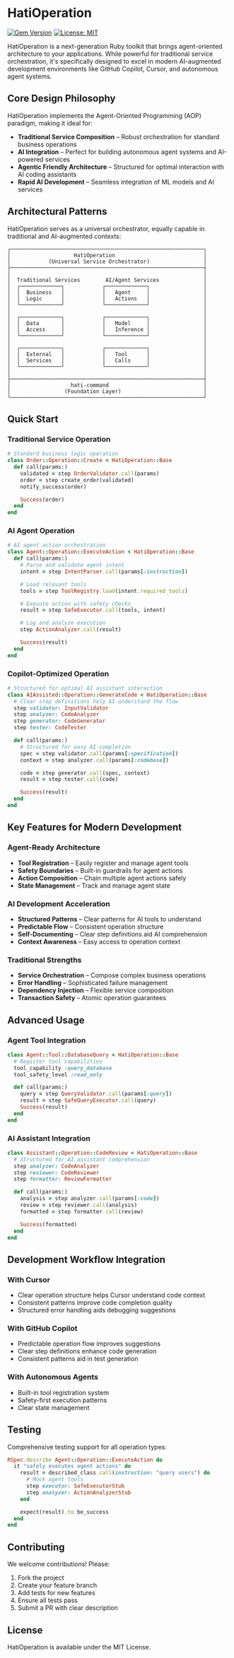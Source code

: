 # HatiOperation

[![Gem Version](https://badge.fury.io/rb/hati_operation.svg)](https://rubygems.org/gems/hati_operation)
[![License: MIT](https://img.shields.io/badge/License-MIT-yellow.svg)](#license)

HatiOperation is a next-generation Ruby toolkit that brings agent-oriented architecture to your applications. While powerful for traditional service orchestration, it's specifically designed to excel in modern AI-augmented development environments like GitHub Copilot, Cursor, and autonomous agent systems.

## Core Design Philosophy

HatiOperation implements the Agent-Oriented Programming (AOP) paradigm, making it ideal for:

- **Traditional Service Composition** – Robust orchestration for standard business operations
- **AI Integration** – Perfect for building autonomous agent systems and AI-powered services
- **Agentic Friendly Architecture** – Structured for optimal interaction with AI coding assistants
- **Rapid AI Development** – Seamless integration of ML models and AI services

## Architectural Patterns

HatiOperation serves as a universal orchestrator, equally capable in traditional and AI-augmented contexts:

```
┌─────────────────────────────────────────────────────────────┐
│                    HatiOperation                            │
│            (Universal Service Orchestrator)                 │
├─────────────────────────────────────────────────────────────┤
│                                                             │
│  Traditional Services        AI/Agent Services              │
│  ┌─────────────┐            ┌─────────────┐                 │
│  │  Business   │            │   Agent     │                 │
│  │  Logic      │            │   Actions   │                 │
│  └─────────────┘            └─────────────┘                 │
│                                                             │
│  ┌─────────────┐            ┌─────────────┐                 │
│  │  Data       │            │   Model     │                 │
│  │  Access     │            │   Inference │                 │
│  └─────────────┘            └─────────────┘                 │
│                                                             │
│  ┌─────────────┐            ┌─────────────┐                 │
│  │  External   │            │   Tool      │                 │
│  │  Services   │            │   Calls     │                 │
│  └─────────────┘            └─────────────┘                 │
│                                                             │
├─────────────────────────────────────────────────────────────┤
│                   hati-command                              │
│                 (Foundation Layer)                          │
└─────────────────────────────────────────────────────────────┘
```

## Quick Start

### Traditional Service Operation

```ruby
# Standard business logic operation
class Order::Operation::Create < HatiOperation::Base
  def call(params:)
    validated = step OrderValidator.call(params)
    order = step create_order(validated)
    notify_success(order)

    Success(order)
  end
end
```

### AI Agent Operation

```ruby
# AI agent action orchestration
class Agent::Operation::ExecuteAction < HatiOperation::Base
  def call(params:)
    # Parse and validate agent intent
    intent = step IntentParser.call(params[:instruction])

    # Load relevant tools
    tools = step ToolRegistry.load(intent.required_tools)

    # Execute action with safety checks
    result = step SafeExecutor.call(tools, intent)

    # Log and analyze execution
    step ActionAnalyzer.call(result)

    Success(result)
  end
end
```

### Copilot-Optimized Operation

```ruby
# Structured for optimal AI assistant interaction
class AIAssisted::Operation::GenerateCode < HatiOperation::Base
  # Clear step definitions help AI understand the flow
  step validator: InputValidator
  step analyzer: CodeAnalyzer
  step generator: CodeGenerator
  step tester: CodeTester

  def call(params:)
    # Structured for easy AI completion
    spec = step validator.call(params[:specification])
    context = step analyzer.call(params[:codebase])

    code = step generator.call(spec, context)
    result = step tester.call(code)

    Success(result)
  end
end
```

## Key Features for Modern Development

### Agent-Ready Architecture

- **Tool Registration** – Easily register and manage agent tools
- **Safety Boundaries** – Built-in guardrails for agent actions
- **Action Composition** – Chain multiple agent actions safely
- **State Management** – Track and manage agent state

### AI Development Acceleration

- **Structured Patterns** – Clear patterns for AI tools to understand
- **Predictable Flow** – Consistent operation structure
- **Self-Documenting** – Clear step definitions aid AI comprehension
- **Context Awareness** – Easy access to operation context

### Traditional Strengths

- **Service Orchestration** – Compose complex business operations
- **Error Handling** – Sophisticated failure management
- **Dependency Injection** – Flexible service composition
- **Transaction Safety** – Atomic operation guarantees

## Advanced Usage

### Agent Tool Integration

```ruby
class Agent::Tool::DatabaseQuery < HatiOperation::Base
  # Register tool capabilities
  tool_capability :query_database
  tool_safety_level :read_only

  def call(params:)
    query = step QueryValidator.call(params[:query])
    result = step SafeQueryExecutor.call(query)
    Success(result)
  end
end
```

### AI Assistant Integration

```ruby
class Assistant::Operation::CodeReview < HatiOperation::Base
  # Structured for AI assistant comprehension
  step analyzer: CodeAnalyzer
  step reviewer: CodeReviewer
  step formatter: ReviewFormatter

  def call(params:)
    analysis = step analyzer.call(params[:code])
    review = step reviewer.call(analysis)
    formatted = step formatter.call(review)

    Success(formatted)
  end
end
```

## Development Workflow Integration

### With Cursor

- Clear operation structure helps Cursor understand code context
- Consistent patterns improve code completion quality
- Structured error handling aids debugging suggestions

### With GitHub Copilot

- Predictable operation flow improves suggestions
- Clear step definitions enhance code generation
- Consistent patterns aid in test generation

### With Autonomous Agents

- Built-in tool registration system
- Safety-first execution patterns
- Clear state management

## Testing

Comprehensive testing support for all operation types:

```ruby
RSpec.describe Agent::Operation::ExecuteAction do
  it "safely executes agent actions" do
    result = described_class.call(instruction: "query users") do
      # Mock agent tools
      step executor: SafeExecutorStub
      step analyzer: ActionAnalyzerStub
    end

    expect(result).to be_success
  end
end
```

## Contributing

We welcome contributions! Please:

1. Fork the project
2. Create your feature branch
3. Add tests for new features
4. Ensure all tests pass
5. Submit a PR with clear description

## License

HatiOperation is available under the MIT License.
